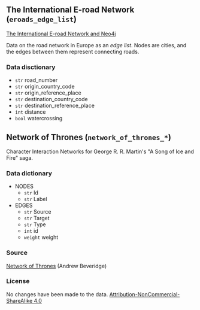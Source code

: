 
## The International E-road Network (`eroads_edge_list`)

[The International E-road Network and Neo4j](http://lassewesth.blogspot.com/2018/07/the-international-e-road-network-and.html)

Data on the road network in Europe as an *edge list*.
Nodes are cities, and the edges between them represent connecting roads.

### Data disctionary

- `str` road_number
- `str` origin_country_code
- `str` origin_reference_place
- `str` destination_country_code
- `str` destination_reference_place
- `int` distance
- `bool` watercrossing

## Network of Thrones (`network_of_thrones_*`)

Character Interaction Networks for George R. R. Martin's "A Song of Ice and Fire" saga.

### Data dictionary

- NODES
  - `str` Id
  - `str` Label
- EDGES
  - `str` Source
  - `str` Target
  - `str` Type
  - `int` id
  - `weight` weight

### Source

[Network of Thrones](https://networkofthrones.wordpress.com/) (Andrew Beveridge)

### License

No changes have been made to the data.
[Attribution-NonCommercial-ShareAlike 4.0](https://creativecommons.org/licenses/by-nc-sa/4.0/)
